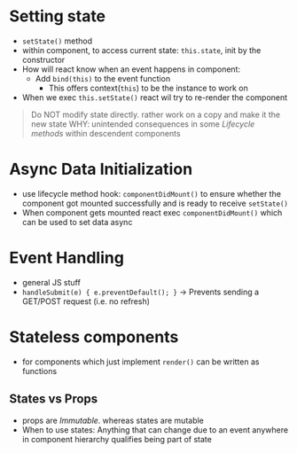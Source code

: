 # Setting state

- `setState()` method
- within component, to access current state: `this.state`, init by the constructor
- How will react know when an event happens in component: 
    - Add `bind(this)` to the event function 
        - This offers context(`this`) to be the instance to work on
- When we exec `this.setState()` react wil try to re-render the component

> Do NOT modify state directly. rather work on a copy and make it the new state
> WHY: unintended consequences in some _Lifecycle methods_ within descendent components


# Async Data Initialization

- use lifecycle method hook: `componentDidMount()` to ensure whether the component got mounted successfully and is ready to receive `setState()`
- When component gets mounted react exec `componentDidMount()` which can be used to set data async


# Event Handling

- general JS stuff
- `handleSubmit(e) { e.preventDefault(); }` -> Prevents sending a GET/POST request (i.e. no refresh)

# Stateless components

- for components which just implement `render()` can be written as functions

## States vs Props

- props are *Immutable*. whereas states are mutable
- When to use states: Anything that can change due to an event anywhere in component hierarchy qualifies being part of state
